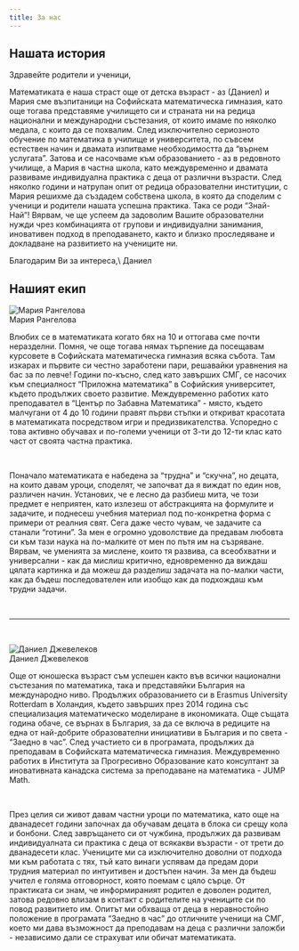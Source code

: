 ```yaml
---
title: За нас
---
```


## Нашата история

Здравейте родители и ученици,

Математиката е наша страст още от детска възраст - аз (Даниел) и Мария сме възпитаници на Софийската математическа гимназия, като още тогава представяме училището си и страната ни на редица национални и международни състезания, от които имаме по няколко медала, с които да се похвалим. След изключително сериозното обучение по математика в училище и университета, по съвсем естествен начин и двамата изпитваме необходимостта да “върнем услугата”. Затова и се насочваме към образованието - аз в редовното училище, а Мария в частна школа, като междувременно и двамата развиваме индивидуална практика с деца от различни възрасти. След няколко години и натрупан опит от редица образователни институции, с Мария решихме да създадем собствена школа, в която да споделим с ученици и родители нашата успешна практика. Така се роди “Знай-Най”! Вярвам, че ще успеем да задоволим Вашите образователни нужди чрез комбинацията от групови и индивидуални занимания, иновативeн подход в преподаването, както и близко проследяване и докладване на развитието на учениците ни.

Благодарим Ви за интереса,\\
Даниел

## Нашият екип

<div class="team-member cursive">
  <p class="photo left">
    <img src="{{ "/assets/images/mims.png" }}" alt="Мария Рангелова">
    <br>
    Мария Рангелова
  </p>

  Влюбих се в математиката когато бях на 10 и оттогава сме почти неразделни. Помня, че още тогава нямах търпение да посещавам курсовете в Софийската математическа гимназия всяка събота. Там изкарах и първите си честно заработени пари, решавайки уравнения на бас за по левче! Години по-късно, след като завърших СМГ, се насочих към специалност “Приложна математика” в Софийския университет, където продължих своето развитие. Междувременно работих като преподавател в “Център по Забавна Математика” - място, където малчугани от 4 до 10 години правят първи стъпки и откриват красотата в математиката посредством игри и предизвикателства. Успоредно с това активно обучавах и по-големи ученици от 3-ти до 12-ти клас като част от своята частна практика.

  <br>

  Поначало математиката е набедена за “трудна” и “скучна”, но децата, на които давам уроци, споделят, че започват да я виждат по един нов, различен начин.  Установих, че е лесно да разбиеш мита, че този предмет е неприятен, като излезеш от абстракцията на формулите и задачите, и поднесеш учебния материал под по-конкретна форма с примери от реалния свят. Сега даже често чувам, че задачите са станали “готини”. За мен е огромно удоволствие да предавам любовта си към тази наука на по-малките от мен по пътя им на съзряване. Вярвам, че уменията за мислене, които тя развива, са всеобхватни и универсални - как да мислиш критично, едновременно да виждаш цялата картинка и да можеш да разделиш задачата на по-малки части, как да бъдеш последователен или изобщо как да подхождаш към трудни задачи.
</div>

<br>
<hr>
<br>

<div class="team-member cursive">
  <p class="photo right">
    <img src="{{ "/assets/images/dani.png" }}" alt="Даниел Джевелеков">
    <br>
    Даниел Джевелеков
  </p>

  Още от юношеска възраст съм успешен както във всички национални състезания по математика, така и представяйки България на международно ниво. Продължих образованието си в Erasmus University Rotterdam в Холандия, където завърших през 2014 година със специализация математическо моделиране в икономиката. Още същата година обаче, се върнах в България, за да се включа в редиците на една от най-добрите образователни инициативи в България и по света - “Заедно в час”. След участието си в програмата, продължих да преподавам в Софийската математическа гимназия. Междувременно работих в Института за Прогресивно Образование като консултант за иновативната канадска система за преподаване на математика - JUMP Math.

  <br>

  През целия си живот давам частни уроци по математика, като още на дванадесет години започнах да обучавам децата в блока си срещу кола и бонбони. След завръщането си от чужбина, продължих да развивам индивидуалната си практика с деца от всякакви възрасти - от трети до дванадесети клас. Учениците ми са изключително доволни от подхода ми към работата с тях, тъй като винаги успявам да предам дори трудния материал по интуитивен и достъпен начин. За мен да бъдеш учител е голяма отговорност, която поемам с цяло сърце. От практиката си знам, че информираният родител е доволен родител, затова редовно влизам в контакт с родителите на учениците си по повод развитието им. Опитът ми обхваща от деца в неравностойно положение в програмата “Заедно в час” до отличните ученици на СМГ, което ми дава възможност да преподавам на деца с различни заложби - независимо дали се страхуват или обичат математиката.
</div>
